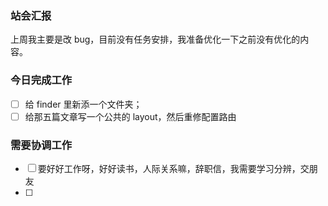 ### 站会汇报

上周我主要是改 bug，目前没有任务安排，我准备优化一下之前没有优化的内容。

### 今日完成工作

- [ ] 给 finder 里新添一个文件夹；
- [ ] 给那五篇文章写一个公共的 layout，然后重修配置路由

### 需要协调工作

- [ ] 要好好工作呀，好好读书，人际关系嘛，辞职信，我需要学习分辨，交朋友
- [ ] 